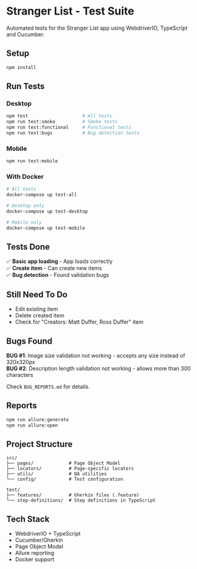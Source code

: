 # Stranger List - Test Suite

Automated tests for the Stranger List app using WebdriverIO, TypeScript and Cucumber.

## Setup

```bash
npm install
```

## Run Tests

### Desktop
```bash
npm test                    # All tests
npm run test:smoke          # Smoke tests
npm run test:functional     # Functional tests
npm run test:bugs           # Bug detection tests
```

### Mobile  
```bash
npm run test:mobile
```

### With Docker
```bash
# All tests
docker-compose up test-all

# Desktop only
docker-compose up test-desktop

# Mobile only  
docker-compose up test-mobile
```

## Tests Done

✅ **Basic app loading** - App loads correctly  
✅ **Create item** - Can create new items  
✅ **Bug detection** - Found validation bugs  

## Still Need To Do

- Edit existing item
- Delete created item
- Check for "Creators: Matt Duffer, Ross Duffer" item

## Bugs Found

**BUG #1**: Image size validation not working - accepts any size instead of 320x320px  
**BUG #2**: Description length validation not working - allows more than 300 characters

Check `BUG_REPORTS.md` for details.

## Reports

```bash
npm run allure:generate
npm run allure:open
```

## Project Structure

```
src/
├── pages/             # Page Object Model
├── locators/          # Page-specific locators
├── utils/             # QA utilities
└── config/            # Test configuration

test/
├── features/          # Gherkin files (.feature)
└── step-definitions/  # Step definitions in TypeScript
```

## Tech Stack

- WebdriverIO + TypeScript
- Cucumber/Gherkin  
- Page Object Model
- Allure reporting
- Docker support